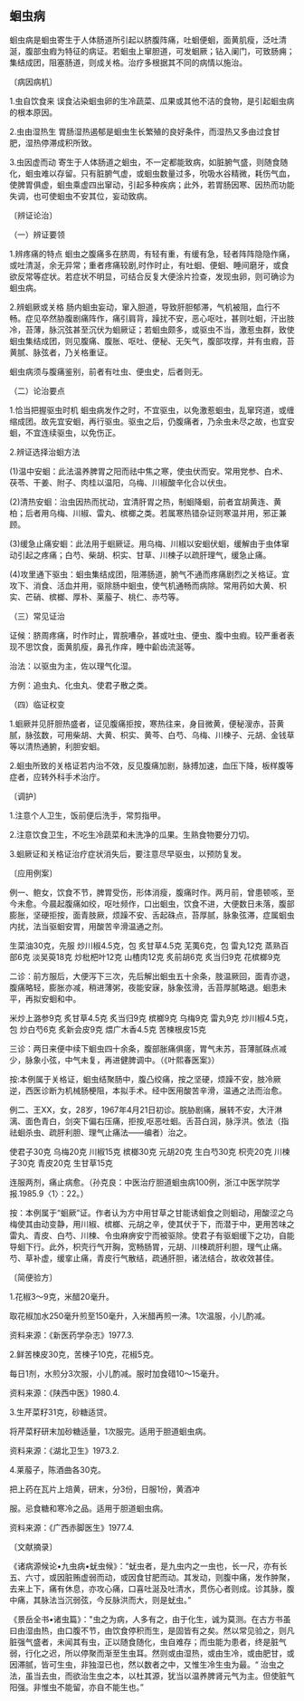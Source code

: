 ## 蛔虫病

蛔虫病是蛔虫寄生于人体肠道所引起以脐腹阵痛，吐蛔便蛔，面黄肌瘦，泛吐清涎，腹部虫瘕为特征的病证。若蛔虫上窜胆道，可发蛔厥；钻入阑门，可致肠痈；集结成团，阻塞肠道，则成关格。治疗多根据其不同的病情以施治。

〔病因病机〕

1.虫自饮食来     误食沾染蛔虫卵的生冷蔬菜、瓜果或其他不洁的食物，是引起蛔虫病的根本原因。

2.虫由湿热生    胃肠湿热遏郁是蛔虫生长繁殖的良好条件，而湿热又多由过食甘肥，湿热停滞成积所致。

3.虫因虚而动     寄生于人体肠道之蛔虫，不一定都能致病，如脏腑气盛，则随食随化，蛔虫难以存留。只有脏腑气虚，或蛔虫数量过多，吮吸水谷精微，耗伤气血，使脾胃俱虚，蛔虫乘虚四出窜动，引起多种疾病；此外，若胃肠因寒、因热而功能失调，也可使蛔虫不安其位，妄动致病。

〔辨证论治〕

（一）辨证要领

1.辨疼痛的特点      蛔虫之腹痛多在脐周，有轻有重，有缓有急，轻者阵阵隐隐作痛，或吐清涎，余无异常；重者疼痛较剧,时作时止，有吐蛔、便蛔、睡间磨牙，或食欲反常等症状。若症状不明显，可结合反复大便涂片捡查，发现虫卵，则可确诊为蛔虫病。

2.辨蛔厥或关格        肠内蛔虫妄动，窜入胆道，导致肝胆郁滞，气机被阻，血行不畅。症见卒然胁腹剧痛阵作，痛引肩背，躁扰不安，恶心呕吐，甚则吐蛔，汗出肢冷，苔薄，脉沉弦甚至沉伏为蛔厥证；若蛔虫颇多，或驱虫不当，激惹虫群，致使蛔虫集结成团，则见腹痛、腹胀、呕吐、便秘、无矢气，腹部攻撑，并有虫瘕，苔黄腻、脉弦者，乃关格重证。

蛔虫病须与腹痛鉴别，前者有吐虫、便虫史，后者则无。

（二）论治要点

1.恰当把握驱虫时机       蛔虫病发作之时，不宜驱虫，以免激惹蛔虫，乱窜窍道，或缠缩成团。故先宜安蛔，再行驱虫。驱虫之后，仍腹痛者，乃余虫未尽之故，也宜安蛔，不宜连续驱虫，以免伤正。

2.辨证选择治蛔方法

(1)温中安蛔：此法温养脾胃之阳而祛中焦之寒，使虫伏而安。常用党参、白术、茯苓、干姜、附子、肉桂以温阳，乌梅、川椒酸辛化合以伏虫。

(2)清热安蛔：治虫因热而扰动，宜清肝胃之热，制蛔降蛔，前者宜胡黄连、黄柏；后者用乌梅、川椒、雷丸、槟榔之类。若属寒热错杂证则寒温并用，邪正兼顾。

(3)缓急止痛安蛔：此法用于蛔厥证。用乌梅、川椒以安蛔伏蛔，缓解由于虫体窜动引起之疼痛；白芍、柴胡、枳实、甘草、川楝子以疏肝理气，缓急止痛。

(4)攻里通下驱虫：蛔虫集结成团，阻滞肠道，腑气不通而疼痛剧烈之关格证。宜攻下、消食、活血并用，驱除肠中蛔虫，使气机通畅而病除。常用药如大黄、枳实、芒硝、槟榔、厚朴、莱菔子、桃仁、赤芍等。

（三）常见证治

证候：脐周疼痛，时作时止，胃脘嘈杂，甚或吐虫、便虫、腹中虫瘕。较严重者表现不思饮食，面黄肌瘦，鼻孔作痒，睡中齘齿流涎等。

治法：以驱虫为主，佐以理气化湿。

方例：追虫丸、化虫丸、使君子散之类。

（四）临证权变

1.蛔厥并见肝胆热盛者，证见腹痛拒按，寒热往来，身目微黄，便秘溲赤，苔黄腻，脉弦数，可用柴胡、大黄、枳实、黄芩、白芍、乌梅、川楝子、元胡、金钱草等以清热通腑，利胆安蛔。

2.蛔虫所致的关格证若内治不效，反见腹痛加剧，脉搏加速，血压下降，板样腹等症者，应转外科手术治庁。

〔调护〕

1.注意个人卫生，饭前便后洗手，常剪指甲。

2.注意饮食卫生，不吃生冷蔬菜和未洗净的瓜果。生熟食物要分刀切。

3.蛔厥证和关格证治疗症状消失后，要注意尽早驱虫，以预防复发。

〔应用例案〕

例一、鲍女，饮食不节，脾胃受伤，形体消瘦，腹痛时作。两月前，曾患顿咳，至今未愈。今晨起腹痛如绞，呕吐频作，口出蛔虫，饮食不进，大便数日未落，腹部膨胀，坚硬拒按，面青肢厥，烦躁不安、舌起硃点，苔厚腻，脉象弦滞，症属蛔虫内扰，法当驱蛔安胃，用酸苦辛滑温通之剂。

生菜油30克，先服    炒川椒4.5克，包   炙甘草4.5克   芜荑6克，包     雷丸12克     蒸熟百部6克    淡吴萸18克    炒枇杷叶12克     山楂肉12克    炙前胡6克      炙当归9克       花槟榔9克

二诊：前方服后，大便泻下三次，先后解出蛔虫五十余条，肢温厥回，面青亦退，腹痛略轻，膨胀亦减，稍进薄粥，夜能安寐，脉象弦滑，舌苔厚腻略退。蛔患未平，再拟安蛔和中。

米炒上潞参9克   炙甘草4.5克   炙当归9克    槟榔9克   乌梅9克    雷丸9克    炒川椒4.5克，包     炒白芍6克  炙新会皮9克     煨广木香4.5克     苦楝根皮15克

三诊：两日来便中续下蛔虫四十余条，腹部胀痛俱瘥，胃气未苏，苔薄腻硃点减少，脉象小弦，中气未复，再进健脾调中。（《叶熙春医案》）

按:本例属于关格证，蛔虫结聚肠中，腹凸绞痛，按之坚硬，烦躁不安，肢冷厥逆，西医诊断为机械肠梗阻，本拟手术。经中医用酸苦辛滑，温通之法而治愈。

例二、王XX，女，28岁，1967年4月21日初诊。脘胁剧痛，展转不安，大汗淋漓、面色青白，剑突下偏右压痛，拒按,呕恶吐蛔。舌苔白润，脉浮洪。依法（指祛蛔杀虫、疏肝利胆、理气止痛法——编者）治之。

使君子30克    乌梅20克    川椒15克   槟榔30克   元胡20克  生白芍30克    枳壳20克   川楝子30克   青皮20克   生甘草15克

连服两剂，痛止病愈。（孙克良：中医治疗胆道蛔虫病100例，浙江中医学院学报.1985.9〈1〉：22。）

按：本例属于“蛔厥”证。作者认为方中用甘草之甘能诱蛔食之则蛔动，用酸涩之乌梅使其由动变静，用川椒、槟榔、元胡之辛，使其伏于下，而潜于中，更用苦味之雷丸、青皮、白芍、川楝、令虫麻痹安宁而被驱除。使君子有驱蛔缓下之功，自能导蛔下行。此外，枳壳行气开胸，宽畅肠胃，元胡、川楝疏肝利胆，理气止痛。芍、草补虚，缓挛止痛，青皮行气散结，疏通肝胆，诸法结合，故收效甚佳。

〔简便验方〕

1.花椒3〜9克，米醋20毫升。

取花椒加水250毫升煎至150毫升，入米醋再煎一沸。1次温服，小儿酌减。

资料来源：《新医药学杂志》1977.3.

2.鲜苦楝皮30克，苦楝子10克，花椒5克。

每日1剂，水煎分3次服，小儿酌减。服时加食碏10〜15毫升。

资料来源：《陕西中医》1980.4.

3.生芹菜籽31克，砂糖适贷。

将芹菜籽研末加砂糖适量，1次服完。适用于胆道蛔虫病。

资料来源：《湖北卫生》1973.2.

4.莱菔子，陈酒曲各30克。

把上药在瓦片上焙黄，研末，分3份，日服1份，黄酒冲

服。忌食糖和寒冷之品。适用于胆道蛔虫病。

资料来源：《广西赤脚医生》1977.4.

〔文献摘录〕

《诸病源候论•九虫病•蚘虫候》：“蚘虫者，是九虫内之一虫也，长一尺，亦有长五、六寸，或因脏贿虚弱而动，或因食甘肥而动。其发动，则腹中痛，发作肿聚，去来上下，痛有休息，亦攻心痛，口喜吐涎及吐清水，贯伤心者则成。诊其脉，腹中痛，其脉法当沉弱弦，今反脉洪而大，则是蚘虫。”

《景岳全书•诸虫篇》："虫之为病，人多有之，由于化生，诚为莫测。在古方书虽曰由湿由热，由口腹不节，由饮食停积而生，是固皆有之矣。然以常见验之，则凡脏强气盛者，未闻其有虫，正以随食随化，虫自难存；而虫能为患者，终是脏气弱，行化之迟，所以停聚而渐至生虫耳。然则或由湿热，或由生冷，或由肥甘，或因滞腻，皆可生虫，非独湿已也，然以数者之中，又惟生冷生虫为最。“  治虫之法，虽当去虫，而欲治生虫之本，以杜其源，犹当以温养脾肾元气为主。但使脏气阳强。非惟虫不能留，亦自不能生也。”
